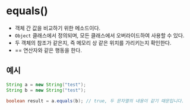 # equals()
- 객체 간 값을 비교하기 위한 메소드이다.
- `Object` 클래스에서 정의되며, 모든 클래스에서 오버라이드하여 사용할 수 있다.
- 두 객체의 참조가 같은지, 즉 메모리 상 같은 위치를 가리키는지 확인한다.
- == 연산자와 같은 행동을 한다.

## 예시
```java
String a = new String("test");
String b = new String("test");

boolean result = a.equals(b); // true, 두 문자열의 내용이 같기 때문입니다.
```